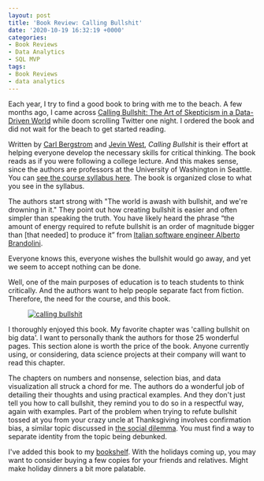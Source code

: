 ```yaml
---
layout: post
title: 'Book Review: Calling Bullshit'
date: '2020-10-19 16:32:19 +0000'
categories:
- Book Reviews
- Data Analytics
- SQL MVP
tags:
- Book Reviews
- data analytics
---
```


<p>Each year, I try to find a good book to bring with me to the beach. A few months ago, I came across <a href="https://amzn.to/349jQ49" target="_blank" rel="noreferrer noopener">Calling Bullshit: The Art of Skepticism in a Data-Driven World</a> while doom scrolling Twitter one night. I ordered the book and did not wait for the beach to get started reading.</p>   <p>Written by <a href="http://ctbergstrom.com/" target="_blank" rel="noreferrer noopener">Carl Bergstrom</a> and <a href="https://jevinwest.org/" target="_blank" rel="noreferrer noopener">Jevin West</a>, <em>Calling Bullshit</em> is their effort at helping everyone develop the necessary skills for critical thinking. The book reads as if you were following a college lecture. And this makes sense, since the authors are professors at the University of Washington in Seattle. You can <a href="https://www.callingbullshit.org/syllabus.html" target="_blank" rel="noreferrer noopener">see the course syllabus here</a>. The book is organized close to what you see in the syllabus.</p>   <p>The authors start strong with "The world is awash with bullshit, and we're drowning in it." They point out how creating bullshit is easier and often simpler than speaking the truth. You have likely heard the phrase “the amount of energy required to refute bullshit is an order of magnitude bigger than [that needed] to produce it” from <a href="https://twitter.com/ziobrando/status/289635060758507521?s=20" target="_blank" rel="noreferrer noopener">Italian software engineer Alberto Brandolini</a>. </p>   <p>Everyone knows this, everyone wishes the bullshit would go away, and yet we seem to accept nothing can be done. </p>   <p>Well, one of the main purposes of education is to teach students to think critically. And the authors want to help people separate fact from fiction. Therefore, the need for the course, and this book.</p>   <div class="wp-block-image"><figure class="aligncenter size-large"><a href="https://amzn.to/349jQ49"><img src="https://thomaslarock.com/wp-content/uploads/2020/10/calling-bullshit.jpg" alt="calling bullshit" class="wp-image-20142"/></a></figure></div>   <p></p>   <p>I thoroughly enjoyed this book. My favorite chapter was 'calling bullshit on big data'. I want to personally thank the authors for those 25 wonderful pages. This section alone is worth the price of the book. Anyone currently using, or considering, data science projects at their company will want to read this chapter.</p>   <p>The chapters on numbers and nonsense, selection bias, and data visualization all struck a chord for me. The authors do a wonderful job of detailing their thoughts and using practical examples. And they don't just tell you how to call bullshit, they remind you to do so in a respectful way, again with examples. Part of the problem when trying to refute bullshit tossed at you from your crazy uncle at Thanksgiving involves confirmation bias, a similar topic discussed in <a href="https://www.netflix.com/title/81254224" target="_blank" rel="noreferrer noopener">the social dilemma</a>. You must find a way to separate identity from the topic being debunked.</p>   <p>I've added this book to my <a href="https://thomaslarock.com/sqlserverbooks/" target="_blank" rel="noreferrer noopener">bookshelf</a>. With the holidays coming up, you may want to consider buying a few copies for your friends and relatives. Might make holiday dinners a bit more palatable.</p>